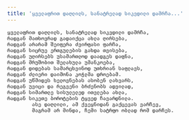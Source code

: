 ```yaml
---
title: 'ყველაფრით დაღლილს, სანატრელად სიკვდილი დამრჩა...'
---
```


    ყველაფრით დაღლილს, სანატრელად სიკვდილი დამრჩა,
    რადგან მათხოვრად გადაიქცა ახლა ღირსება,
    რადგან არარამ შეიფერა ძვირფასი ფარჩა,
    რადგან სიცრუე ერთგულების გახდა თვისება,
    რადგან უღირსებს უსამართლოდ დაადგეს დაფნა,
    რადგან მრუშობით შელახულა უმანკოება,
    რადგან დიდებას სამარცხვინოდ უთხრიან საფლავს,
    რადგან ძლიერი დაიმონა კოჭლმა დროებამ.
    რადგან უწმიდეს ხელოვნებას ასობენ ლახვარს,
    რადგან უვიცი და რეგვენი ბრძენობს ადვილად,
    რადგან სიმართლე სისულელედ ითვლება ახლა,
    რადგან სიკეთე ბოროტების ტყვედ ჩავარდნილა.
            ასე დაღლილი, ამ ქვეყნიდან გაქცევას ვარჩევ,
            მაგრამ არ მინდა, ჩემი სატრფო ობლად რომ დარჩეს.
